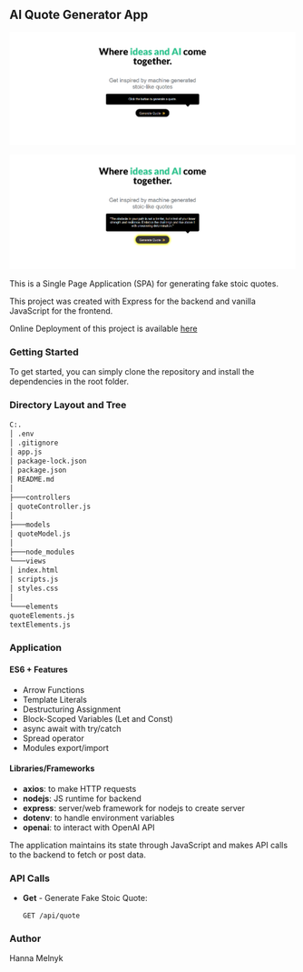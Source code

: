 ## AI Quote Generator App

![img.png](img.png)

![img_1.png](img_1.png)


This is a Single Page Application (SPA) for generating fake stoic quotes.

This project was created with Express for the backend and vanilla JavaScript for the frontend.


Online Deployment of this project is available [here](https://ai-quotes-65jrc97sq-hannas-projects-6148e2f6.vercel.app/)




### Getting Started

To get started, you can simply clone the repository and install the dependencies in the root folder.


### Directory Layout and Tree
```text
C:.
│ .env
│ .gitignore
│ app.js
│ package-lock.json
│ package.json
│ README.md
│
├───controllers
│ quoteController.js
│
├───models
│ quoteModel.js
│
├───node_modules
└───views
│ index.html
│ scripts.js
│ styles.css
│
└───elements
quoteElements.js
textElements.js
```

### Application

#### ES6 + Features

- Arrow Functions
- Template Literals
- Destructuring Assignment
- Block-Scoped Variables (Let and Const)
- async await with try/catch
- Spread operator
- Modules export/import

#### Libraries/Frameworks

- **axios**: to make HTTP requests
- **nodejs**: JS runtime for backend
- **express**: server/web framework for nodejs to create server
- **dotenv**: to handle environment variables
- **openai**: to interact with OpenAI API

The application maintains its state through JavaScript and makes API calls to the backend to fetch or post data.

### API Calls

- **Get** - Generate Fake Stoic Quote:
    ```
    GET /api/quote
    ```

### Author

Hanna Melnyk